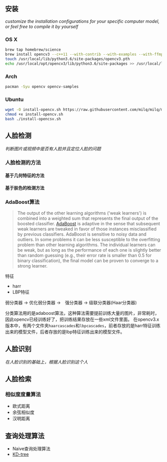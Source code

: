 ## 安装

*customize the installation configurations for your specific computer model, or feel free to compile it by yourself*

### OS X

```sh
brew tap homebrew/science
brew install opencv3 --c++11 --with-contrib --with-examples --with-ffmpeg --with-gstreamer --with-python3 --with-tbb --with-qt5 --with-opengl --with-nonfree --without-python
touch /usr/local/lib/python3.6/site-packages/opencv3.pth
echo /usr/local/opt/opencv3/lib/python3.6/site-packages >> /usr/local/lib/python3.6/site-packages/opencv3.pth
```

### Arch

```sh
pacman -Syu opencv opencv-samples
```

### Ubuntu
```sh
wget -O install-opencv.sh https://raw.githubusercontent.com/milq/milq/master/scripts/bash/install-opencv.sh
chmod +x install-opencv.sh
bash ./install-opencsv.sh
```
## 人脸检测

*判断图片或视频中是否有人脸并且定位人脸的问题*

### 人脸检测的方法
#### 基于几何特征的方法

#### 基于肤色的检测方法

### AdaBoost算法

>The output of the other learning algorithms ('weak learners') is combined into a weighted sum that represents the final output of the boosted classifier. [AdaBoost](https://en.wikipedia.org/wiki/AdaBoost) is adaptive in the sense that subsequent weak learners are tweaked in favor of those instances misclassified by previous classifiers. AdaBoost is sensitive to noisy data and outliers. In some problems it can be less susceptible to the overfitting problem than other learning algorithms. The individual learners can be weak, but as long as the performance of each one is slightly better than random guessing (e.g., their error rate is smaller than 0.5 for binary classification), the final model can be proven to converge to a strong learner.

特征
- harr
- LBP特征

弱分类器 -> 优化弱分类器 ->　强分类器 -> 级联分类器(Haar分类器)

分类算法用的是adaboost算法，这种算法需要提前训练大量的图片，非常耗时，因此opencv已经训练好了，把训练结果存放在一些xml文件里面。
在opencv3.x版本中，有两个文件夹`haarcascades`和`lbpcascades`，前者存放的是harr特征训练出来的模型文件，后者存放的是lbp特征训练出来的模型文件。

## 人脸识别

*在人脸识别的基础上，根据人脸识别这个人*

## 人脸检索

### 相似度度量算法
- 欧式距离
- 余弦相似度
- 汉明距离

## 查询处理算法
- Naive查询处理算法
- [KD-tree](http://blog.csdn.net/silangquan/article/details/41483689)
